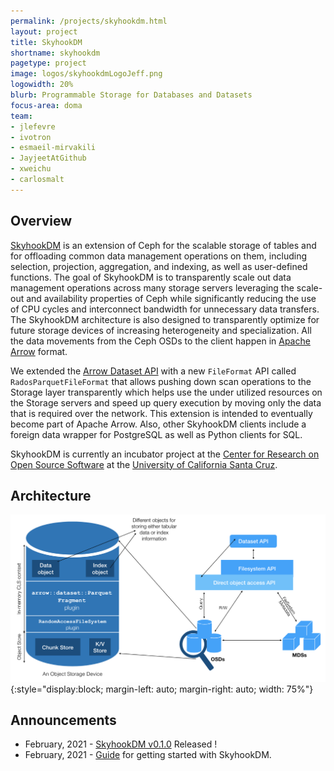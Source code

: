 ```yaml
---
permalink: /projects/skyhookdm.html
layout: project
title: SkyhookDM
shortname: skyhookdm
pagetype: project
image: logos/skyhookdmLogoJeff.png
logowidth: 20%
blurb: Programmable Storage for Databases and Datasets
focus-area: doma
team:
- jlefevre
- ivotron
- esmaeil-mirvakili
- JayjeetAtGithub
- xweichu
- carlosmalt
---
```


## Overview

[SkyhookDM](http://skyhookdm.com) is an extension of Ceph for the scalable storage of tables and for offloading common data management operations on them, including selection, projection, aggregation, and indexing, as well as user-defined functions. The goal of SkyhookDM is to transparently scale out data management operations across many storage servers leveraging the scale-out and availability properties of Ceph while significantly reducing the use of CPU cycles and interconnect bandwidth for unnecessary data transfers. The SkyhookDM architecture is also designed to transparently optimize for future storage devices of increasing heterogeneity and specialization. All the data movements from the Ceph OSDs to the client happen in [Apache Arrow](https://arrow.apache.org/) format.

We extended the [Arrow Dataset API](https://arrow.apache.org/docs/python/dataset.html) with a new `FileFormat` API called `RadosParquetFileFormat` that allows pushing down scan operations to the Storage layer transparently which helps use the under utilized resources on the Storage servers and speed up query execution by moving only the data that is required over the network. This extension is intended to eventually become part of Apache Arrow. Also, other SkyhookDM clients include a foreign data wrapper for PostgreSQL as well as Python clients for SQL.

SkyhookDM is currently an incubator project at the [Center for Research on Open Source Software](https://www.google.com/url?q=https%3A%2F%2Fcross.ucsc.edu&sa=D&sntz=1&usg=AFQjCNG9tcf5187Abp8gVmzsIgjonDWlFg) at the [University of California Santa Cruz](https://www.google.com/url?q=https%3A%2F%2Fwww.ucsc.edu&sa=D&sntz=1&usg=AFQjCNFSsD21RBpgkgvgSkWK8rIGoh5GbA).

## Architecture
![SkyhookDM Architecture](/assets/images/skyhook-arch.png){:style="display:block; margin-left: auto; margin-right: auto; width: 75%"}

## Announcements

* February, 2021 - [SkyhookDM v0.1.0](https://github.com/uccross/arrow/releases/tag/v0.1.0) Released !
* February, 2021 - [Guide](https://github.com/uccross/arrow/blob/rados-dataset-dev/cpp/src/arrow/adapters/arrow-rados-cls/README.md) for getting started with SkyhookDM.
